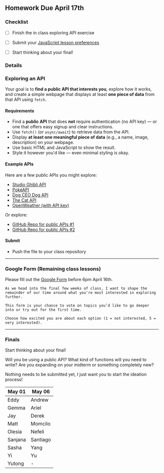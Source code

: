 ## Homework Due April 17th

### Checklist

- [ ] Finish the in class exploring API exercise

- [ ] Submit your [JavaScript lesson preferences](https://forms.gle/zakLZxirnq2Xos5RA)

- [ ] Start thinking about your final!

### Details

### Exploring an API

Your goal is to **find a public API that interests you**, explore how it works, and create a simple webpage that displays at least **one piece of data** from that API using `fetch`.

#### Requirements

- Find a **public API** that does **not** require authentication (no API key) — or one that offers easy signup and clear instructions.
- Use `fetch()` (or `async/await`) to retrieve data from the API.
- Display **at least one meaningful piece of data** (e.g., a name, image, description) on your webpage.
- Use basic HTML and JavaScript to show the result.
- Style it however you'd like — even minimal styling is okay.

#### Example APIs

Here are a few public APIs you might explore:

- [Studio Ghibli API](https://ghibliapi.vercel.app)
- [PokéAPI](https://pokeapi.co)
- [Dog CEO Dog API](https://dog.ceo/dog-api/)
- [The Cat API](https://thecatapi.com/)
- [OpenWeather (with API key)](https://openweathermap.org/api)

Or explore:

- [GitHub Repo for public APIs #1](https://github.com/public-apis/public-apis?tab=readme-ov-file)
- [GitHub Repo for public APIs #2](https://github.com/public-apis/public-apis)

#### Submit

- Push the file to your class repository

---

### Google Form (Remaining class lessons)

Please fill out the [Google Form](https://forms.gle/zakLZxirnq2Xos5RA) before 6pm April 16th.

    As we head into the final few weeks of class, I want to shape the remainder of our time around what you're most interested in exploring further.

    This form is your chance to vote on topics you’d like to go deeper into or try out for the first time.

    Choose how excited you are about each option (1 = not interested, 5 = very interested).

---

### Finals

Start thinking about your final!

Will you be using a public API? What kind of functions will you need to write? Are you expanding on your midterm or something completely new?

Nothing needs to be submitted yet, I just want you to start the ideation process!

| May 01  | May 06   |
| ------- | -------- |
| Eddy    | Andrew   |
| Gemma   | Ariel    |
| Jay     | Derek    |
| Matt    | Momcilo  |
| Olesia  | Nefeli   |
| Sanjana | Santiago |
| Sasha   | Yang     |
| Yi      | Yu       |
| Yutong  | -        |
